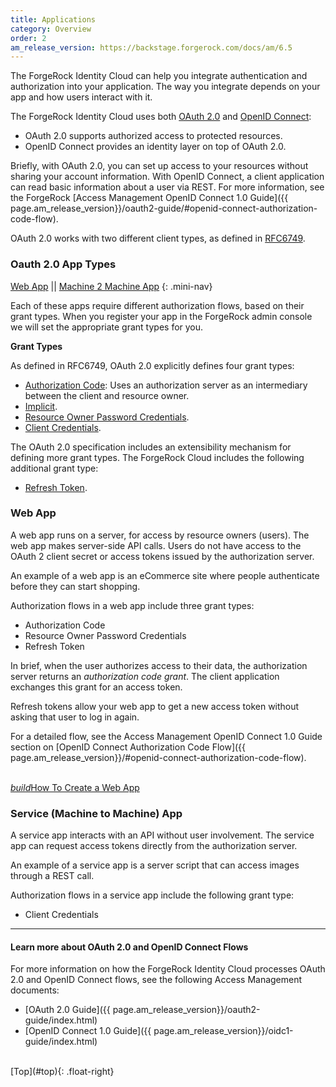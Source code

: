 ```yaml
---
title: Applications
category: Overview
order: 2
am_release_version: https://backstage.forgerock.com/docs/am/6.5
---
```


The ForgeRock Identity Cloud can help you integrate authentication and authorization into your application. The way you integrate depends on your app and how users interact with it.

The ForgeRock Identity Cloud uses both [OAuth 2.0](https://tools.ietf.org/html/rfc6749)
and [OpenID Connect](http://openid.net/specs/openid-connect-core-1_0.html):

* OAuth 2.0 supports authorized access to protected resources.
* OpenID Connect provides an identity layer on top of OAuth 2.0.

Briefly, with OAuth 2.0, you can set up access to your resources without sharing your account information. With OpenID Connect, a client application can read basic information about a user via REST. For more information, see the
ForgeRock [Access Management OpenID Connect 1.0 Guide]({{ page.am_release_version}}/oauth2-guide/#openid-connect-authorization-code-flow).

[comment]: <> (I'm not sure we even need to define OAuth 2.0 App types, but for completeness, I'm including the link)

OAuth 2.0 works with two different client types, as defined in
[RFC6749](https://tools.ietf.org/html/rfc6749#section-2.1).


<a name="top"></a>
### Oauth 2.0 App Types

[Web App](#web) || [Machine 2 Machine App](#machine2machine)
{: .mini-nav}

[comment]: <> (I'm tempted to break this out into a separate page, maybe under reference)

Each of these apps require different authorization flows, based on their grant types. When you register your app in the ForgeRock admin console we will set the appropriate grant types for you.

**Grant Types**

As defined in RFC6749, OAuth 2.0 explicitly defines four grant types:

- [Authorization Code](https://tools.ietf.org/html/rfc6749#section-1.3.1):
Uses an authorization server as an intermediary between the client and resource owner.
- [Implicit](https://tools.ietf.org/html/rfc6749#section-1.3.2).
- [Resource Owner Password Credentials](https://tools.ietf.org/html/rfc6749#section-1.3.3).
- [Client Credentials](https://tools.ietf.org/html/rfc6749#section-1.3.4).

The OAuth 2.0 specification includes an extensibility mechanism for defining more grant types. The ForgeRock Cloud includes the following additional grant type:

- [Refresh Token](https://tools.ietf.org/html/rfc6749#section-1.5).

<a name="web"></a>
### Web App

 A web app runs on a server, for access by resource owners (users). The web app
 makes server-side API calls. Users do not have access to the OAuth 2 client
 secret or access tokens issued by the authorization server.

An example of a web app is an eCommerce site where people authenticate before
they can start shopping.

Authorization flows in a web app include three grant types:

- Authorization Code
- Resource Owner Password Credentials
- Refresh Token

In brief, when the user authorizes access to their data, the authorization server
returns an *authorization code grant*. The client application exchanges this grant
for an access token.

Refresh tokens allow your web app to get a new access token without asking that user to log in again.

For a detailed flow, see the Access Management OpenID Connect 1.0 Guide section
on [OpenID Connect Authorization Code Flow]({{ page.am_release_version}}/#openid-connect-authorization-code-flow).

<p class="center"><br><a href="{{ site.baseurl }}/sdks/nodejs/" class="btn btn-secondary"><i class="material-icons">build</i>How To Create a Web App</a></p>


<a name="machine2machine"></a>
### Service (Machine to Machine) App
A service app interacts with an API without user involvement. The service app
can request access tokens directly from the authorization server.

An example of a service app is a server script that can access images through a REST call.

Authorization flows in a service app include the following grant type:

*   Client Credentials

[comment]: <> (Moved discussion of Client Side and Native Apps to \_drafts directory)

---

#### Learn more about OAuth 2.0 and OpenID Connect Flows

For more information on how the ForgeRock Identity Cloud processes OAuth 2.0
and OpenID Connect flows, see the following Access Management documents:

- [OAuth 2.0 Guide]({{ page.am_release_version}}/oauth2-guide/index.html)
- [OpenID Connect 1.0 Guide]({{ page.am_release_version}}/oidc1-guide/index.html)

<br>
[Top](#top){: .float-right}
<br>
